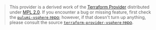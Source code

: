 > This provider is a derived work of the [Terraform Provider](https://github.com/vmware/terraform-provider-vsphere)
> distributed under [MPL 2.0](https://www.mozilla.org/en-US/MPL/2.0/). If you encounter a bug or missing feature,
> first check the [`pulumi-vsphere` repo](https://github.com/pulumi/pulumi-vsphere/issues); however, if that doesn't turn up anything,
> please consult the source [`terraform-provider-vsphere` repo](https://github.com/vmware/terraform-provider-vsphere/issues).
